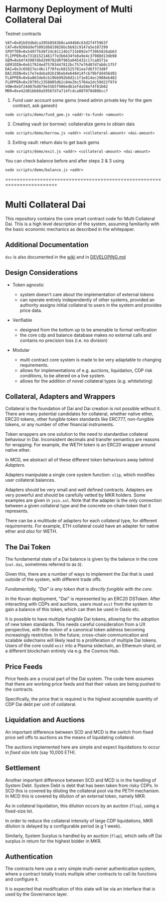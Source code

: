 
# Harmony Deployment of Multi Collateral Dai

Testnet contracts
```
VAT=0x01b93dbdca395b0583b8ca444b8c63d2f4f5963f
CAT=0x9266ddef5092d6819826bcbb92c9147a5e107299
SPOTTER=0x54977b38f2dc81114b1f316892e7f3965826ab63
FLIPPER=0x73181521461f7e3b6434fe8a9e4c37988d13db98
GEM=0xb4f43907dbd299782d0f965a045432c17ca8571e
GEMJOIN=0x617924ed75703447812bc757e76d07d7ab0c1f5f
DAI=0x3c65027ec4bc1f70fec681525781ea7d6f373d8f
DAIJOIN=0x17e7edeba92b19beb4e648414fcb79bfdd456d92
FLAPPER=0xba863de6cb19bb992b8d2c1f1e814ec2988eb482
FLOPPER=0x29795c2358805db2c84e2bc5704a2dc59d22f974
VOW=0xbf24487bd079e5565f906ed61efda58ef4f81b02
MKR=0xe42d81bb68a59567d7a714fcdca087078d80bcc7
```

1. Fund user account some gems (need admin private key for the gem contract, ask ganesh)
```
node scripts/demo/fund_gem.js <addr-to-fund> <amount>
```

2. Creating vault (or borrow): collateralize gems to obtain dais
```
node scripts/demo/borrow.js <addr> <collateral-amount> <dai-amount>
```

3. Exiting vault: return dais to get back gems
```
node scripts/demo/exit.js <addr> <collateral-amount> <dai-amount>
```

You can check balance before and after steps 2 & 3 using
```
node scripts/demo/balance.js <addr>
```
========================================================================

# Multi Collateral Dai

This repository contains the core smart contract code for Multi
Collateral Dai. This is a high level description of the system, assuming
familiarity with the basic economic mechanics as described in the
whitepaper.

## Additional Documentation

`dss` is also documented in the [wiki](https://github.com/makerdao/dss/wiki) and in [DEVELOPING.md](https://github.com/makerdao/dss/blob/master/DEVELOPING.md)

## Design Considerations

- Token agnostic
  - system doesn't care about the implementation of external tokens
  - can operate entirely independently of other systems, provided an authority assigns
    initial collateral to users in the system and provides price data.

- Verifiable
  - designed from the bottom up to be amenable to formal verification
  - the core cdp and balance database makes *no* external calls and
    contains *no* precision loss (i.e. no division)

- Modular
  - multi contract core system is made to be very adaptable to changing
    requirements.
  - allows for implementations of e.g. auctions, liquidation, CDP risk
    conditions, to be altered on a live system.
  - allows for the addition of novel collateral types (e.g. whitelisting)


## Collateral, Adapters and Wrappers

Collateral is the foundation of Dai and Dai creation is not possible
without it. There are many potential candidates for collateral, whether
native ether, ERC20 tokens, other fungible token standards like ERC777,
non-fungible tokens, or any number of other financial instruments.

Token wrappers are one solution to the need to standardise collateral
behaviour in Dai. Inconsistent decimals and transfer semantics are
reasons for wrapping. For example, the WETH token is an ERC20 wrapper
around native ether.

In MCD, we abstract all of these different token behaviours away behind
*Adapters*.

Adapters manipulate a single core system function: `slip`, which
modifies user collateral balances.

Adapters should be very small and well defined contracts. Adapters are
very powerful and should be carefully vetted by MKR holders. Some
examples are given in `join.sol`. Note that the adapter is the only
connection between a given collateral type and the concrete on-chain
token that it represents.

There can be a multitude of adapters for each collateral type, for
different requirements. For example, ETH collateral could have an
adapter for native ether and *also* for WETH.


## The Dai Token

The fundamental state of a Dai balance is given by the balance in the
core (`vat.dai`, sometimes referred to as `D`).

Given this, there are a number of ways to implement the Dai that is used
outside of the system, with different trade offs.

*Fundamentally, "Dai" is any token that is directly fungible with the
core.*

In the Kovan deployment, "Dai" is represented by an ERC20 DSToken.
After interacting with CDPs and auctions, users must `exit` from the
system to gain a balance of this token, which can then be used in Oasis
etc.

It is possible to have multiple fungible Dai tokens, allowing for the
adoption of new token standards. This needs careful consideration from a
UX perspective, with the notion of a canonical token address becoming
increasingly restrictive. In the future, cross-chain communication and
scalable sidechains will likely lead to a proliferation of multiple Dai
tokens. Users of the core could `exit` into a Plasma sidechain, an
Ethereum shard, or a different blockchain entirely via e.g. the Cosmos
Hub.


## Price Feeds

Price feeds are a crucial part of the Dai system. The code here assumes
that there are working price feeds and that their values are being
pushed to the contracts.

Specifically, the price that is required is the highest acceptable
quantity of CDP Dai debt per unit of collateral.


## Liquidation and Auctions

An important difference between SCD and MCD is the switch from fixed
price sell offs to auctions as the means of liquidating collateral.

The auctions implemented here are simple and expect liquidations to
occur in *fixed size lots* (say 10,000 ETH).


## Settlement

Another important difference between SCD and MCD is in the handling of
System Debt. System Debt is debt that has been taken from risky CDPs.
In SCD this is covered by diluting the collateral pool via the PETH
mechanism. In MCD this is covered by dilution of an external token,
namely MKR.

As in collateral liquidation, this dilution occurs by an auction
(`flop`), using a fixed-size lot.

In order to reduce the collateral intensity of large CDP liquidations,
MKR dilution is delayed by a configurable period (e.g 1 week).

Similarly, System Surplus is handled by an auction (`flap`), which sells
off Dai surplus in return for the highest bidder in MKR.


## Authentication

The contracts here use a very simple multi-owner authentication system,
where a contract totally trusts multiple other contracts to call its
functions and configure it.

It is expected that modification of this state will be via an interface
that is used by the Governance layer.
